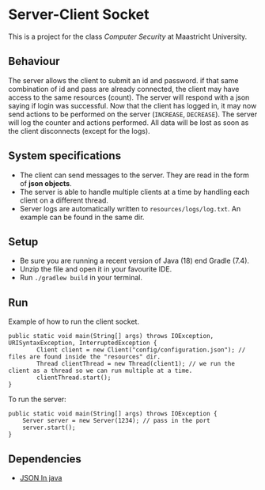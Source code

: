 # Server-Client Socket

This is a project for the class *Computer Security* at Maastricht University.

## Behaviour
The server allows the client to submit an id and password. if that same combination of id and pass
are already connected, the client may have access to the same resources (count). The server will respond with a json
saying if login was successful. Now that the client has logged in, it may now send actions to be performed on the server
(`INCREASE`, `DECREASE`). The server will log the counter and actions performed. All data will be lost as soon as the client
disconnects (except for the logs).

## System specifications

* The client can send messages to the server. They are read in the form of **json objects**.
* The server is able to handle multiple clients at a time by handling each client on a different thread.
* Server logs are automatically written to `resources/logs/log.txt`. An example can be found in the same dir.

## Setup
* Be sure you are running a recent version of Java (18) end Gradle (7.4).
* Unzip the file and open it in your favourite IDE.
* Run `./gradlew build` in your terminal.

## Run
Example of how to run the client socket.
```
public static void main(String[] args) throws IOException, URISyntaxException, InterruptedException {
        Client client = new Client("config/configuration.json"); // files are found inside the "resources" dir.
        Thread clientThread = new Thread(client1); // we run the client as a thread so we can run multiple at a time.
        clientThread.start();
}
```

To run the server:
```
public static void main(String[] args) throws IOException {
    Server server = new Server(1234); // pass in the port
    server.start();
}
```


## Dependencies
* [JSON In java](https://mvnrepository.com/artifact/org.json/json)